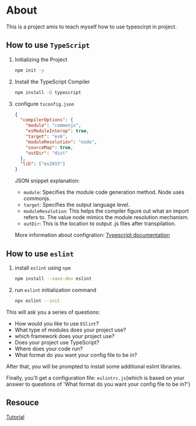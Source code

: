 # About

This is a project amis to teach myself how to use typescirpt in project.

## How to use `TypeScript`

1. Initializing the Project

   ```bash
   npm init -y
   ```

2. Install the TypeScript Compiler

   ```bash
   npm install -D typescript
   ```

3. configure `tsconfig.json`

   ```json
   {
     "compilerOptions": {
       "module": "commonjs",
       "esModuleInterop": true,
       "target": "es6",
       "moduleResolution": "node",
       "sourceMap": true,
       "outDir": "dist"
     },
     "lib": ["es2015"]
   }
   ```

   JSON snippet explanation:

   - `module`: Specifies the module code generation method. Node uses commonjs.
   - `target`: Specifies the output language level.
   - `moduleResolution`: This helps the compiler figure out what an import refers to. The value node mimics the module resolution mechanism.
   - `outDir`: This is the location to output .js files after transpilation.

   More information about configration: [Typescript documentation](https://www.typescriptlang.org/docs/handbook/tsconfig-json.html)

## How to use `eslint`

1. install `eslint` using `npm`

   ```bash
   npm install --save-dev eslint
   ```

2. run `eslint` initialization command

   ```bash
   npx eslint --init
   ```

This will ask you a series of questions:

- How would you like to use `ESlint`?
- What type of modules does your project use?
- which framework does your project use?
- Does your project use TypeScript?
- Where does your code run?
- What format do you want your config file to be in?

After that, you will be prompted to install some additional eslint libraries.

Finally, you'll get a configuration file: `eslintrc.js`(which is based on your answer to questions of 'What format do you want your config file to be in?')

## Resouce

[Tutorial](https://www.digitalocean.com/community/tutorials/setting-up-a-node-project-with-typescript)
